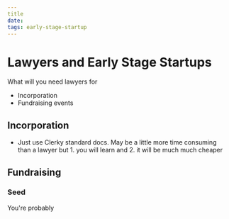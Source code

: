 ```yaml
---
title
date: 
tags: early-stage-startup
---
```




# Lawyers and Early Stage Startups 



What will you need lawyers for

* Incorporation
* Fundraising events 





## Incorporation

* Just use Clerky standard docs. May be a little more time consuming than a lawyer but 1. you will learn and 2. it will be much much cheaper



## Fundraising

### Seed

You're probably

